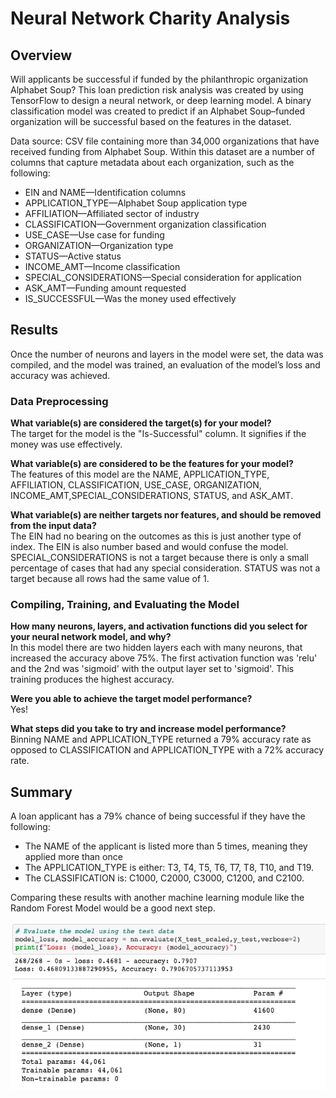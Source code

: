# Neural Network Charity Analysis

## Overview
Will applicants be successful if funded by the philanthropic organization Alphabet Soup? This loan prediction risk analysis was created by using TensorFlow to design a neural network, or deep learning model. A binary classification model was created to predict if an Alphabet Soup–funded organization will be successful based on the features in the dataset. 

Data source: CSV file containing more than 34,000 organizations that have received funding from Alphabet Soup. Within this dataset are a number of columns that capture metadata about each organization, such as the following:

* EIN and NAME—Identification columns
* APPLICATION_TYPE—Alphabet Soup application type
* AFFILIATION—Affiliated sector of industry
* CLASSIFICATION—Government organization classification
* USE_CASE—Use case for funding
* ORGANIZATION—Organization type
* STATUS—Active status
* INCOME_AMT—Income classification
* SPECIAL_CONSIDERATIONS—Special consideration for application
* ASK_AMT—Funding amount requested
* IS_SUCCESSFUL—Was the money used effectively

## Results
Once the number of neurons and layers in the model were set, the data was compiled, and the model was trained, an evaluation of the model’s loss and accuracy was achieved.

### Data Preprocessing
<b>What variable(s) are considered the target(s) for your model?</b><br>
The target for the model is the "Is-Successful" column. It signifies if the money was use effectively.

<b>What variable(s) are considered to be the features for your model?</b><br>
The features of this model are the NAME, APPLICATION_TYPE, AFFILIATION, CLASSIFICATION, USE_CASE, ORGANIZATION, INCOME_AMT,SPECIAL_CONSIDERATIONS, STATUS, and ASK_AMT.

<b>What variable(s) are neither targets nor features, and should be removed from the input data?</b><br>
The EIN had no bearing on the outcomes as this is just another type of index. The EIN is also number based and would confuse the model. SPECIAL_CONSIDERATIONS is not a target because there is only a small percentage of cases that had any special consideration. STATUS was not a target because all rows had the same value of 1.

### Compiling, Training, and Evaluating the Model
<b>How many neurons, layers, and activation functions did you select for your neural network model, and why?</b><br>
In this model there are two hidden layers each with many neurons, that increased the accuracy above 75%. The first activation function was 'relu' and the 2nd was 'sigmoid' with the output layer set to 'sigmoid'. This training produces the highest accuracy.

<b>Were you able to achieve the target model performance?</b><br>
Yes!

<b>What steps did you take to try and increase model performance?</b><br>
Binning NAME and APPLICATION_TYPE returned a 79% accuracy rate as opposed to CLASSIFICATION and APPLICATION_TYPE with a 72% accuracy rate.

## Summary
A loan applicant has a 79% chance of being successful if they have the following:

* The NAME of the applicant is listed more than 5 times, meaning they applied more than once
* The APPLICATION_TYPE is either: T3, T4, T5, T6, T7, T8, T10, and T19.
* The CLASSIFICATION is: C1000, C2000, C3000, C1200, and C2100.

Comparing these results with another machine learning module like the Random Forest Model would be a good next step.

![accuracy](Images/accuracy.png)
![model](Images/model.png)